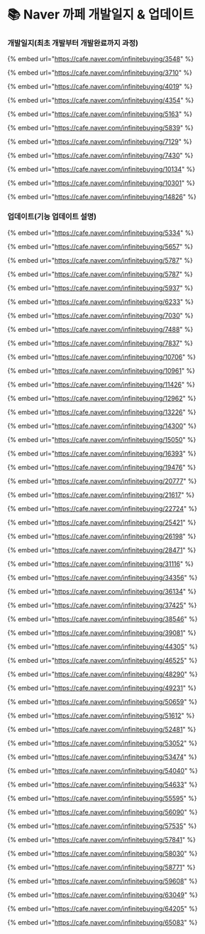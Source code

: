 # 📚 Naver 까페 개발일지 & 업데이트

### 개발일지(최초 개발부터 개발완료까지 과정)

{% embed url="https://cafe.naver.com/infinitebuying/3548" %}

{% embed url="https://cafe.naver.com/infinitebuying/3710" %}

{% embed url="https://cafe.naver.com/infinitebuying/4019" %}

{% embed url="https://cafe.naver.com/infinitebuying/4354" %}

{% embed url="https://cafe.naver.com/infinitebuying/5163" %}

{% embed url="https://cafe.naver.com/infinitebuying/5839" %}

{% embed url="https://cafe.naver.com/infinitebuying/7129" %}

{% embed url="https://cafe.naver.com/infinitebuying/7430" %}

{% embed url="https://cafe.naver.com/infinitebuying/10134" %}

{% embed url="https://cafe.naver.com/infinitebuying/10301" %}

{% embed url="https://cafe.naver.com/infinitebuying/14826" %}

### 업데이트(기능 업데이트 설명)

{% embed url="https://cafe.naver.com/infinitebuying/5334" %}

{% embed url="https://cafe.naver.com/infinitebuying/5657" %}

{% embed url="https://cafe.naver.com/infinitebuying/5787" %}

{% embed url="https://cafe.naver.com/infinitebuying/5787" %}

{% embed url="https://cafe.naver.com/infinitebuying/5937" %}

{% embed url="https://cafe.naver.com/infinitebuying/6233" %}

{% embed url="https://cafe.naver.com/infinitebuying/7030" %}

{% embed url="https://cafe.naver.com/infinitebuying/7488" %}

{% embed url="https://cafe.naver.com/infinitebuying/7837" %}

{% embed url="https://cafe.naver.com/infinitebuying/10706" %}

{% embed url="https://cafe.naver.com/infinitebuying/10961" %}

{% embed url="https://cafe.naver.com/infinitebuying/11426" %}

{% embed url="https://cafe.naver.com/infinitebuying/12962" %}

{% embed url="https://cafe.naver.com/infinitebuying/13226" %}

{% embed url="https://cafe.naver.com/infinitebuying/14300" %}

{% embed url="https://cafe.naver.com/infinitebuying/15050" %}

{% embed url="https://cafe.naver.com/infinitebuying/16393" %}

{% embed url="https://cafe.naver.com/infinitebuying/19476" %}

{% embed url="https://cafe.naver.com/infinitebuying/20777" %}

{% embed url="https://cafe.naver.com/infinitebuying/21617" %}

{% embed url="https://cafe.naver.com/infinitebuying/22724" %}

{% embed url="https://cafe.naver.com/infinitebuying/25421" %}

{% embed url="https://cafe.naver.com/infinitebuying/26198" %}

{% embed url="https://cafe.naver.com/infinitebuying/28471" %}

{% embed url="https://cafe.naver.com/infinitebuying/31116" %}

{% embed url="https://cafe.naver.com/infinitebuying/34356" %}

{% embed url="https://cafe.naver.com/infinitebuying/36134" %}

{% embed url="https://cafe.naver.com/infinitebuying/37425" %}

{% embed url="https://cafe.naver.com/infinitebuying/38546" %}

{% embed url="https://cafe.naver.com/infinitebuying/39081" %}

{% embed url="https://cafe.naver.com/infinitebuying/44305" %}

{% embed url="https://cafe.naver.com/infinitebuying/46525" %}

{% embed url="https://cafe.naver.com/infinitebuying/48290" %}

{% embed url="https://cafe.naver.com/infinitebuying/49231" %}

{% embed url="https://cafe.naver.com/infinitebuying/50659" %}

{% embed url="https://cafe.naver.com/infinitebuying/51612" %}

{% embed url="https://cafe.naver.com/infinitebuying/52481" %}

{% embed url="https://cafe.naver.com/infinitebuying/53052" %}

{% embed url="https://cafe.naver.com/infinitebuying/53474" %}

{% embed url="https://cafe.naver.com/infinitebuying/54040" %}

{% embed url="https://cafe.naver.com/infinitebuying/54633" %}

{% embed url="https://cafe.naver.com/infinitebuying/55595" %}

{% embed url="https://cafe.naver.com/infinitebuying/56090" %}

{% embed url="https://cafe.naver.com/infinitebuying/57535" %}

{% embed url="https://cafe.naver.com/infinitebuying/57841" %}

{% embed url="https://cafe.naver.com/infinitebuying/58030" %}

{% embed url="https://cafe.naver.com/infinitebuying/58771" %}

{% embed url="https://cafe.naver.com/infinitebuying/59608" %}

{% embed url="https://cafe.naver.com/infinitebuying/63049" %}

{% embed url="https://cafe.naver.com/infinitebuying/64205" %}

{% embed url="https://cafe.naver.com/infinitebuying/65083" %}